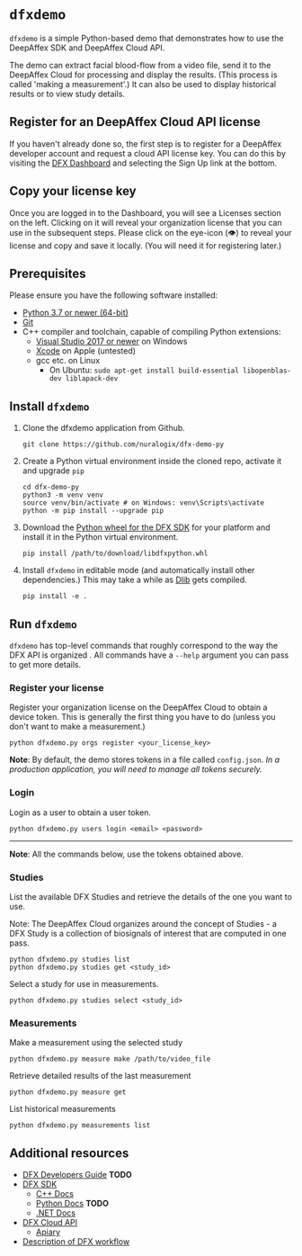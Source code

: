 # `dfxdemo`

`dfxdemo` is a simple Python-based demo that demonstrates how to use the
DeepAffex SDK and DeepAffex Cloud API.

The demo can extract facial blood-flow from a video file, send it to the
DeepAffex Cloud for processing and display the results. (This process is called
'making a measurement'.) It can also be used to display historical results or
to view study details.

## Register for an DeepAffex Cloud API license

If you haven't already done so, the first step is to register for a DeepAffex
developer account and request a cloud API license key. You can do this by
visiting the [DFX Dashboard](https://dashboard.deepaffex.ai/) and selecting the
Sign Up link at the bottom.

## Copy your license key

Once you are logged in to the Dashboard, you will see a Licenses section on the
left. Clicking on it will reveal your organization license that you can use in
the subsequent steps. Please click on the eye-icon (👁️) to reveal your
license and copy and save it locally. (You will need it for registering later.)

## Prerequisites

Please ensure you have the following software installed:

* [Python 3.7 or newer (64-bit)](https://www.python.org/)
* [Git](https://git-scm.com/)
* C++ compiler and toolchain, capable of compiling Python extensions:
  * [Visual Studio 2017 or newer](https://visualstudio.microsoft.com/) on Windows
  * [Xcode](https://developer.apple.com/xcode/) on Apple (untested)
  * gcc etc. on Linux
    * On Ubuntu: `sudo apt-get install build-essential libopenblas-dev liblapack-dev`

## Install `dfxdemo`

1. Clone the dfxdemo application from Github.

    ```shell
    git clone https://github.com/nuralogix/dfx-demo-py
    ```

2. Create a Python virtual environment inside the cloned repo, activate it and
upgrade `pip`

    ```shell
    cd dfx-demo-py
    python3 -m venv venv
    source venv/bin/activate # on Windows: venv\Scripts\activate
    python -m pip install --upgrade pip
    ```

3. Download the [Python wheel for the DFX
SDK](https://deepaffex.ai/developers-sdk) for your platform and install it in
the Python virtual environment.

    ```shell
    pip install /path/to/download/libdfxpython.whl
    ```

4. Install `dfxdemo` in editable mode (and automatically install other
dependencies.) This may take a while as [Dlib](http://dlib.net/) gets compiled.

    ```shell
    pip install -e .
    ```

## Run `dfxdemo`

`dfxdemo` has top-level commands that roughly correspond to the way the DFX API
is organized . All commands have a `--help` argument you can pass to get more
details.

### Register your license

Register your organization license on the DeepAffex Cloud to obtain a device
token. This is generally the first thing you have to do (unless you don't want
to make a measurement.)

```shell
python dfxdemo.py orgs register <your_license_key>
```

**Note**: By default, the demo stores tokens in a file called `config.json`.
*In a production application, you will need to manage all tokens securely.*

### Login

Login as a user to obtain a user token.

```shell
python dfxdemo.py users login <email> <password>
```

---

**Note**: All the commands below, use the tokens obtained above.

### Studies

List the available DFX Studies and retrieve the details of the one you want to
use.

Note: The DeepAffex Cloud organizes around the concept of Studies - a DFX
Study is a collection of biosignals of interest that are computed in one pass.

```shell
python dfxdemo.py studies list
python dfxdemo.py studies get <study_id>
```

Select a study for use in measurements.

```shell
python dfxdemo.py studies select <study_id>
```

### Measurements

Make a measurement using the selected study

   ```shell
   python dfxdemo.py measure make /path/to/video_file
   ```

Retrieve detailed results of the last measurement

```shell
python dfxdemo.py measure get
```

List historical measurements

```shell
python dfxdemo.py measurements list
```

## Additional resources

* [DFX Developers Guide](http://docs.deepaffex.ai/developers/index.html) **TODO**
* [DFX SDK](https://deepaffex.ai/developers-sdk)
  * [C++ Docs](http://docs.deepaffex.ai/c/index.html)
  * [Python Docs](http://docs.deepaffex.ai/python/index.html) **TODO**
  * [.NET Docs](http://docs.deepaffex.ai/dotnet/index.html)
* [DFX Cloud API](https://deepaffex.ai/developers-api)
  * [Apiary](https://dfxapiversion10.docs.apiary.io/)
* [Description of DFX workflow](https://github.com/nuralogix/dfx-e2e-demo-python/blob/master/dfxexample.md)
